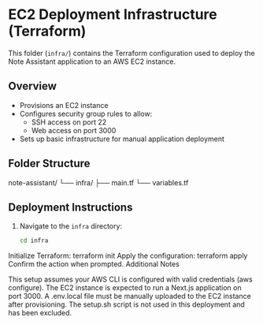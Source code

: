 # EC2 Deployment Infrastructure (Terraform)

This folder (`infra/`) contains the Terraform configuration used to deploy the Note Assistant application to an AWS EC2 instance.

## Overview

- Provisions an EC2 instance
- Configures security group rules to allow:
  - SSH access on port 22
  - Web access on port 3000
- Sets up basic infrastructure for manual application deployment

## Folder Structure

note-assistant/
└── infra/
├── main.tf
└── variables.tf


## Deployment Instructions

1. Navigate to the `infra` directory:
   ```bash
   cd infra
Initialize Terraform:
terraform init
Apply the configuration:
terraform apply
Confirm the action when prompted.
Additional Notes

This setup assumes your AWS CLI is configured with valid credentials (aws configure).
The EC2 instance is expected to run a Next.js application on port 3000.
A .env.local file must be manually uploaded to the EC2 instance after provisioning.
The setup.sh script is not used in this deployment and has been excluded.
